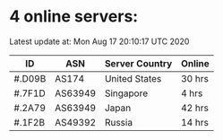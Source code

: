 # 4 online servers:

Latest update at: Mon Aug 17 20:10:17 UTC 2020

| ID | ASN | Server Country | Online |
| -- | --- | -------------- | ------ |
| #.D09B | AS174 | United States | 30 hrs |
| #.7F1D | AS63949 | Singapore | 4 hrs |
| #.2A79 | AS63949 | Japan | 42 hrs |
| #.1F2B | AS49392 | Russia | 14 hrs |

